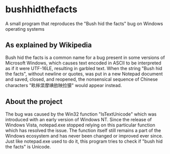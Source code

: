 # bushhidthefacts

A small program that reproduces the "Bush hid the facts" bug on Windows operating systems

## As explained by Wikipedia

Bush hid the facts is a common name for a bug present in some versions of Microsoft Windows, which causes text encoded in ASCII to be interpreted as if it were UTF-16LE, resulting in garbled text. When the string "Bush hid the facts", without newline or quotes, was put in a new Notepad document and saved, closed, and reopened, the nonsensical sequence of Chinese characters "畂桳栠摩琠敨映捡獴" would appear instead.

## About the project

The bug was caused by the Win32 function "IsTextUnicode" which was introduced with an early version of Windows NT. Since the release of Windows Vista, notepad.exe stopped relying on this particular function which has resolved the issue. The function itself still remains a part of the Windows ecosystem and has never been changed or improved ever since. Just like notepad.exe used to do it, this program tries to check if "bush hid the facts" is Unicode.
